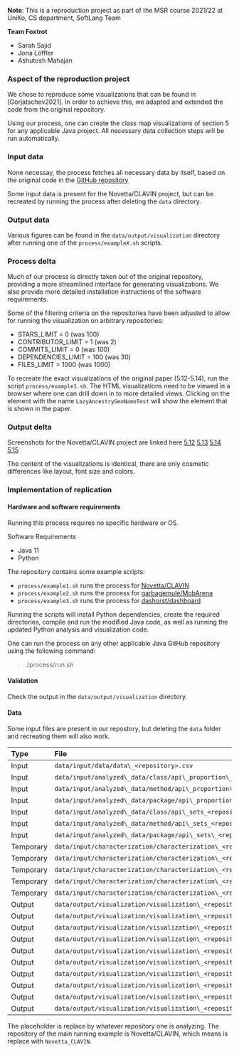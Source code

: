 **Note**: This is a reproduction project as part of the MSR course 2021/22 at UniKo, CS department, SoftLang Team

**Team Foxtrot**
- Sarah Sajid
- Jona Löffler
- Ashutosh Mahajan

### **Aspect of the reproduction project**
We chose to reproduce some visualizations that can be found in
[Gorjatschev2021]. In order to achieve this, we adapted and extended the code
from the original repository.

Using our process, one can create the class map visualizations of section 5 for
any applicable Java project. All necessary data collection steps will be run
automatically.

### **Input data**
None necessay, the process fetches all necessary data by itself, based on the
original code in the [GitHub
repository](https://github.com/gorjatschev/applying-apis)

Some input data is present for the Novetta/CLAVIN project, but can be recreated
by running the process after deleting the `data` directory.

### **Output data**
Various figures can be found in the `data/output/visualization` directory after
running one of the `process/exampleX.sh` scripts.

### **Process delta**
Much of our process is directly taken out of the original repository, providing
a more streamlined interface for generating visualizations. We also provide more
detailed installation instructions of the software requirements.

Some of the filtering criteria on the repositories have been adjusted to allow
for running the visualization on arbitrary repositories:
- STARS\_LIMIT = 0 (was 100)
- CONTRIBUTOR\_LIMIT = 1 (was 2)
- COMMITS\_LIMIT = 0 (was 100)
- DEPENDENCIES\_LIMIT = 100 (was 30)
- FILES\_LIMIT = 1000 (was 1000)

To recreate the exact visualizations of the original paper (5.12-5.14), run the
script `process/example1.sh`. The HTML visualizations need to be viewed in a
browser where one can drill down in to more detailed views. Clicking on the
element with the name `LazyAncestryGeoNameTest` will show the element that is
shown in the paper.

### **Output delta**
Screenshots for the Novetta/CLAVIN project are linked here
[5.12](data/output/visualiation/512.png)
[5.13](data/output/visualiation/513.png)
[5.14](data/output/visualiation/514.png)
[5.15](data/output/visualiation/515.png)

The content of the visualizations is identical, there are only cosmetic
differences like layout, font size and colors.

### **Implementation of replication**

#### **Hardware and software requirements**
Running this process requires no specific hardware or OS.

Software Requirements
- Java 11
- Python

The repository contains some example scripts:
- `process/example1.sh` runs the process for [Novetta/CLAVIN](https://github.com/Novetta/CLAVIN)
- `process/example2.sh` runs the process for [garbagemule/MobArena](https://github.com/garbagemule/MobArena)
- `process/example3.sh` runs the process for [dashorst/dashboard](https://github.com/dashorst/dashboard)

Running the scripts will install Python dependencies, create the required
directories, compile and run the modified Java code, as well as running the
updated Python analysis and visualization code.

One can run the process on any other applicable Java GitHub repository using the
following command:

> ./process/run.sh <repository> <dependency1> <dependency2>

#### **Validation**
Check the output in the `data/output/visualization` directory.

#### **Data**
Some input files are present in our repostory, but deleting the `data` folder
and recreating them will also work.

| Type      | File                                                                                           |
|:--------- |:---------------------------------------------------------------------------------------------- |
| Input     | `data/input/data/data\_<repository>.csv`                                                       |
| Input     | `data/input/analyzed\_data/class/api\_proportion\_class\_<repository>.csv`                     |
| Input     | `data/input/analyzed\_data/method/api\_proportion\_method<repository>.csv`                     |
| Input     | `data/input/analyzed\_data/package/api\_proportion\_package<repository>.csv`                   |
| Input     | `data/input/analyzed\_data/class/api\_sets_<repository>.csv`                                   |
| Input     | `data/input/analyzed\_data/method/api\_sets_<repository>.csv`                                  |
| Input     | `data/input/analyzed\_data/package/api\_sets\_<repository>.csv`                                |
| Temporary | `data/input/characterization/characterization\_<repository>\_api.csv`                          |
| Temporary | `data/input/characterization/characterization\_<repository>\_mcrCategories.csv`                |
| Temporary | `data/input/characterization/characterization\_<repository>\_mcrCategories\_with\_dep.csv`     |
| Temporary | `data/input/characterization/characterization\_<repository>\_mcrTags.csv`                      |
| Temporary | `data/input/characterization/characterization\_<repository>\_mcrTags\_with\_dep.csv`           |
| Output    | `data/output/visualization/visualization\_<repository>\_method\_api.html`                      |
| Output    | `data/output/visualization/visualization\_<repository>\_method\_api.pdf`                       |
| Output    | `data/output/visualization/visualization\_<repository>\_method\_mcrCategories.html`            |
| Output    | `data/output/visualization/visualization\_<repository>\_method\_mcrCategories.pdf`             |
| Output    | `data/output/visualization/visualization\_<repository>\_method\_mcrCategories\_with\_dep.htm`l |
| Output    | `data/output/visualization/visualization\_<repository>\_method\_mcrCategories\_with\_dep.pdf`  |
| Output    | `data/output/visualization/visualization\_<repository>\_method\_mcrTags.html`                  |
| Output    | `data/output/visualization/visualization\_<repository>\_method\_mcrTags.pdf`                   |
| Output    | `data/output/visualization/visualization\_<repository>\_method\_mcrTags\_with\_dep.html`       |
| Output    | `data/output/visualization/visualization\_<repository>\_method\_mcrTags\_with\_dep.pdf`        |

The placeholder <repository> is replace by whatever repository one is analyzing.
The repository of the main running example is Novetta/CLAVIN, which means
<placeholder> is replace with `Novetta_CLAVIN`.
